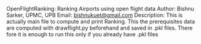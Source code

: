 OpenFlightRanking: Ranking Airports using open flight data
Author: Bishnu Sarker, UPMC, UPB Email: bishnukuet@gmail.com
Description: This is actually main file to compute and print  Ranking. This the prerequisites data are computed with drawflight.py beforehand and saved in .pkl files. There fore it is enough to run this only
if you already have .pkl files
